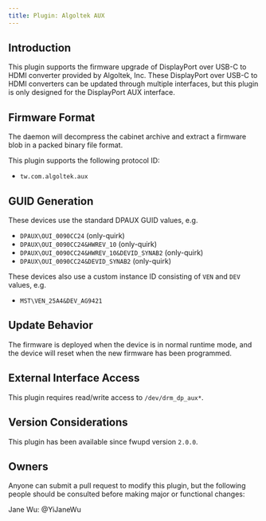 ```yaml
---
title: Plugin: Algoltek AUX
---
```


## Introduction

This plugin supports the firmware upgrade of DisplayPort over USB-C to HDMI converter provided by
Algoltek, Inc.
These DisplayPort over USB-C to HDMI converters can be updated through multiple interfaces,
but this plugin is only designed for the  DisplayPort AUX interface.

## Firmware Format

The daemon will decompress the cabinet archive and extract a firmware blob in a packed binary
file format.

This plugin supports the following protocol ID:

* `tw.com.algoltek.aux`

## GUID Generation

These devices use the standard DPAUX GUID values, e.g.

* `DPAUX\OUI_0090CC24` (only-quirk)
* `DPAUX\OUI_0090CC24&HWREV_10` (only-quirk)
* `DPAUX\OUI_0090CC24&HWREV_10&DEVID_SYNAB2` (only-quirk)
* `DPAUX\OUI_0090CC24&DEVID_SYNAB2` (only-quirk)

These devices also use a custom instance ID consisting of `VEN` and `DEV` values, e.g.

* `MST\VEN_25A4&DEV_AG9421`

## Update Behavior

The firmware is deployed when the device is in normal runtime mode, and the device will reset when
the new firmware has been programmed.

## External Interface Access

This plugin requires read/write access to `/dev/drm_dp_aux*`.

## Version Considerations

This plugin has been available since fwupd version `2.0.0`.

## Owners

Anyone can submit a pull request to modify this plugin, but the following people should be
consulted before making major or functional changes:

Jane Wu: @YiJaneWu
